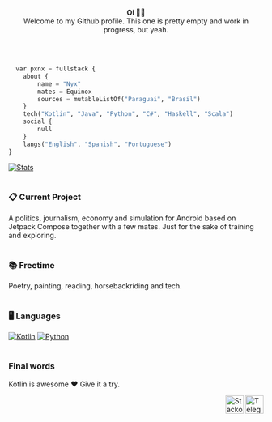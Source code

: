 <p align="center">
  <b>Oi ✌🏻</b></br>
  Welcome to my Github profile. This one is pretty empty and work in progress, but yeah.
</p></br></br>

```python
  var pxnx = fullstack {
    about {
        name = "Nyx"
        mates = Equinox
        sources = mutableListOf("Paraguai", "Brasil")
    }
    tech("Kotlin", "Java", "Python", "C#", "Haskell", "Scala")
    social {
        null
    }
    langs("English", "Spanish", "Portuguese")
}
``` 

[![Stats](https://github-readme-stats.vercel.app/api?username=PXNX&show_icons=true&hide_border=true&bg_color=000&icon_color=7881A6&text_color=FBFBFB&title_color=4CAF50)](https://github.com/PXNX)</br></br>

### 📋 Current Project
A politics, journalism, economy and simulation for Android based on Jetpack Compose together with a few mates.
Just for the sake of training and exploring.</br></br>

### 📚 Freetime
Poetry, painting, reading, horsebackriding and tech.</br></br>

### 🖥️ Languages
[![Kotlin](https://img.shields.io/badge/-Kotlin-orange?logo=kotlin&logoColor=white&style=flat-square)](https://kotlinlang.org)
[![Python](https://img.shields.io/badge/-Python-%230075a8?logo=python&logoColor=white&style=flat-square)](https://www.python.org)</br></br>

### Final words
Kotlin is awesome ❤️
Give it a try.

<a href="https://t.me/pentexnyx"><img align="right" alt="Telegram icon" width="36px" src="https://upload.wikimedia.org/wikipedia/commons/thumb/8/82/Telegram_logo.svg/600px-Telegram_logo.svg.png"/></a><a href="https://stackoverflow.com/users/10905230/pentexnyx"><img align="right" alt="Stackoverflow icon" width="36px" src="https://image.flaticon.com/icons/png/512/2111/2111628.png"/></a>
